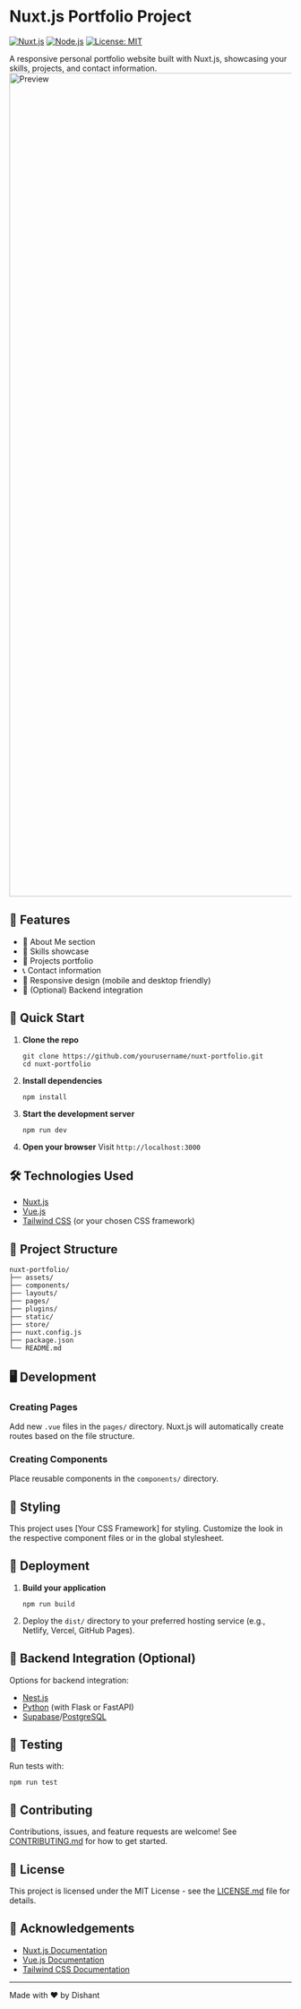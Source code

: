 # Nuxt.js Portfolio Project

[![Nuxt.js](https://img.shields.io/badge/Nuxt.js-v3.x-00C58E.svg)](https://nuxtjs.org/)
[![Node.js](https://img.shields.io/badge/Node.js-v14.x-339933.svg)](https://nodejs.org/en/)
[![License: MIT](https://img.shields.io/badge/License-MIT-yellow.svg)](https://opensource.org/licenses/MIT)

A responsive personal portfolio website built with Nuxt.js, showcasing your skills, projects, and contact information.
<img width="1470" alt="Preview" src="https://github.com/user-attachments/assets/df6b8b11-edc4-4455-a7d7-dc78a5f14da8">



## 🌟 Features

- 👤 About Me section
- 💼 Skills showcase
- 🚀 Projects portfolio
- 📞 Contact information
- 📱 Responsive design (mobile and desktop friendly)
- 🔧 (Optional) Backend integration

## 🚀 Quick Start

1. **Clone the repo**
   ```
   git clone https://github.com/yourusername/nuxt-portfolio.git
   cd nuxt-portfolio
   ```

2. **Install dependencies**
   ```
   npm install
   ```

3. **Start the development server**
   ```
   npm run dev
   ```

4. **Open your browser**
   Visit `http://localhost:3000`

## 🛠️ Technologies Used

- [Nuxt.js](https://nuxtjs.org/)
- [Vue.js](https://vuejs.org/)
- [Tailwind CSS](https://tailwindcss.com/) (or your chosen CSS framework)

## 📁 Project Structure

```
nuxt-portfolio/
├── assets/
├── components/
├── layouts/
├── pages/
├── plugins/
├── static/
├── store/
├── nuxt.config.js
├── package.json
└── README.md
```

## 🖥️ Development

### Creating Pages

Add new `.vue` files in the `pages/` directory. Nuxt.js will automatically create routes based on the file structure.

### Creating Components

Place reusable components in the `components/` directory.

## 🎨 Styling

This project uses [Your CSS Framework] for styling. Customize the look in the respective component files or in the global stylesheet.

## 🚀 Deployment

1. **Build your application**
   ```
   npm run build
   ```

2. Deploy the `dist/` directory to your preferred hosting service (e.g., Netlify, Vercel, GitHub Pages).

## 🔧 Backend Integration (Optional)

Options for backend integration:
- [Nest.js](https://nestjs.com/)
- [Python](https://www.python.org/) (with Flask or FastAPI)
- [Supabase](https://supabase.io/)/[PostgreSQL](https://www.postgresql.org/)

## 🧪 Testing

Run tests with:
```
npm run test
```

## 🤝 Contributing

Contributions, issues, and feature requests are welcome! See [CONTRIBUTING.md](CONTRIBUTING.md) for how to get started.

## 📄 License

This project is licensed under the MIT License - see the [LICENSE.md](LICENSE.md) file for details.

## 👏 Acknowledgements

- [Nuxt.js Documentation](https://nuxtjs.org/docs/get-started/installation)
- [Vue.js Documentation](https://v3.vuejs.org/guide/introduction.html)
- [Tailwind CSS Documentation](https://tailwindcss.com/docs)

---

Made with ❤️ by Dishant
